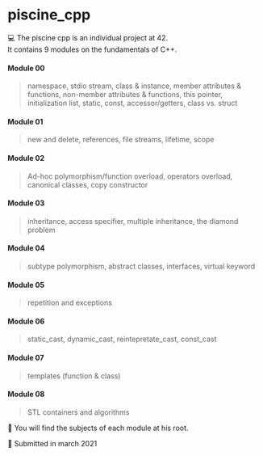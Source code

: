 # piscine_cpp

💻 The piscine cpp is an individual project at 42.<br>
It contains 9 modules on the fundamentals of C++.

<h4>Module 00</h4>

> namespace, stdio stream, class & instance, member attributes & functions, non-member attributes & functions, this pointer, initialization list, static, const, accessor/getters, class vs. struct

<h4>Module 01</h4>

> new and delete, references, file streams, lifetime, scope

<h4>Module 02</h4>

> Ad-hoc polymorphism/function overload, operators overload, canonical classes, copy constructor

<h4>Module 03</h4>

> inheritance, access specifier, multiple inheritance, the diamond problem

<h4>Module 04</h4>

> subtype polymorphism, abstract classes, interfaces, virtual keyword

<h4>Module 05</h4>

> repetition and exceptions

<h4>Module 06</h4>

> static_cast, dynamic_cast, reintepretate_cast, const_cast

<h4>Module 07</h4>

> templates (function & class)

<h4>Module 08</h4>

> STL containers and algorithms

📃 You will find the subjects of each module at his root.

📆 Submitted in march 2021
